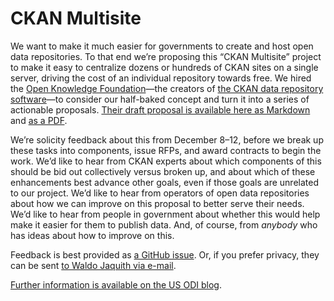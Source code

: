 # CKAN Multisite

We want to make it much easier for governments to create and host open data repositories. To that end we’re proposing this “CKAN Multisite” project to make it easy to centralize dozens or hundreds of CKAN sites on a single server, driving the cost of an individual repository towards free. We hired the [Open Knowledge Foundation](okfn.org)—the creators of [the CKAN data repository software](http://ckan.org/)—to consider our half-baked concept and turn it into a series of actionable proposals. [Their draft proposal is available here as Markdown](https://github.com/opendata/CKAN-Multisite/blob/master/Proposal%20Draft.md) and [as a PDF](https://github.com/opendata/CKAN-Multisite/blob/master/Proposal%20Draft.pdf?raw=true).

We’re solicity feedback about this from December 8–12, before we break up these tasks into components, issue RFPs, and award contracts to begin the work. We’d like to hear from CKAN experts about which components of this should be bid out collectively versus broken up, and about which of these enhancements best advance other goals, even if those goals are unrelated to our project. We’d like to hear from operators of open data repositories about how we can improve on this proposal to better serve their needs. We’d like to hear from people in government about whether this would help make it easier for them to publish data. And, of course, from _anybody_ who has ideas about how to improve on this.

Feedback is best provided as [a GitHub issue](issues/). Or, if you prefer privacy, they can be sent [to Waldo Jaquith via e-mail](mailto:waldo@usodi.org).

[Further information is available on the US ODI blog](https://usodi.org/2014/12/08/ckan-multisite/).
